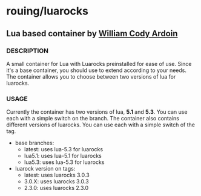 # rouing/luarocks
## Lua based container by [William Cody Ardoin](https://git.rouing.me/)

### DESCRIPTION
A small container for Lua with Luarocks preinstalled for ease of use. Since it's a base container, you should use to extend according to your needs. The container allows you to choose between two versions of lua for luarocks.

### USAGE
Currently the container has two versions of lua, **5.1** and **5.3**. You can use each with a simple switch on the branch.
The container also contains different versions of luarocks. You can use each with a simple switch of the tag.

* base branches:
    * latest: uses lua-5.3 for luarocks
    * lua5.1: uses lua-5.1 for luarocks
    * lua5.3: uses lua-5.3 for luarocks
* luarock version on tags:
    * latest: uses luarocks 3.0.3
    * 3.0.X: uses luarocks 3.0.3
    * 2.3.0: uses luarocks 2.3.0
